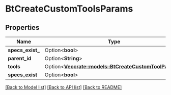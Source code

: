 # BtCreateCustomToolsParams

## Properties

Name | Type | Description | Notes
------------ | ------------- | ------------- | -------------
**specs_exist_** | Option<**bool**> |  | [optional]
**parent_id** | Option<**String**> |  | [optional]
**tools** | Option<[**Vec<crate::models::BtCreateCustomToolParams>**](BTCreateCustomToolParams.md)> |  | [optional]
**specs_exist** | Option<**bool**> |  | [optional]

[[Back to Model list]](../README.md#documentation-for-models) [[Back to API list]](../README.md#documentation-for-api-endpoints) [[Back to README]](../README.md)


